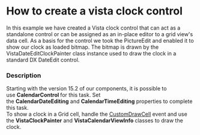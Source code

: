 # How to create a vista clock control


<p>In this example we have created a Vista clock control that can act as a standalone control or can be assigned as an in-place editor to a grid view's data cell. As a basis for the control we took the PictureEdit and enabled it to show our clock as loaded bitmap. The bitmap is drawn by the VistaDateEditClockPainter class instance used to draw the clock in a standard DX DateEdit control.</p>


<h3>Description</h3>

<p>Starting with the version 15.2 of our components, it is possible to use&nbsp;<strong>CalendarControl&nbsp;</strong>for this task. Set the&nbsp;<strong>CalendarDateEditing</strong>&nbsp;and&nbsp;<strong>CalendarTimeEditing</strong>&nbsp;properties to complete this task.<br>To show a clock in a Grid cell, handle the&nbsp;<a href="https://documentation.devexpress.com/#WindowsForms/DevExpressXtraGridViewsGridGridView_CustomDrawCelltopic">CustomDrawCell</a>&nbsp;event and use the&nbsp;<strong>VistaClockPainter</strong>&nbsp;and&nbsp;<strong>VistaCalendarViewInfo&nbsp;</strong>classes to draw the clock.</p>

<br/>


